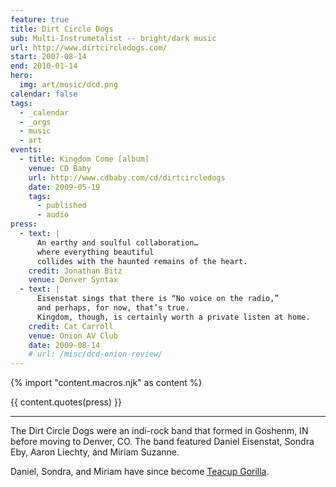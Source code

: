 ```yaml
---
feature: true
title: Dirt Circle Dogs
sub: Multi-Instrumetalist -- bright/dark music
url: http://www.dirtcircledogs.com/
start: 2007-08-14
end: 2010-01-14
hero:
  img: art/music/dcd.png
calendar: false
tags:
  - _calendar
  - _orgs
  - music
  - art
events:
  - title: Kingdom Come [album]
    venue: CD Baby
    url: http://www.cdbaby.com/cd/dirtcircledogs
    date: 2009-05-19
    tags:
      - published
      - audio
press:
  - text: |
      An earthy and soulful collaboration…
      where everything beautiful
      collides with the haunted remains of the heart.
    credit: Jonathan Bitz
    venue: Denver Syntax
  - text: |
      Eisenstat sings that there is “No voice on the radio,”
      and perhaps, for now, that’s true.
      Kingdom, though, is certainly worth a private listen at home.
    credit: Cat Carroll
    venue: Onion AV Club
    date: 2009-08-14
    # url: /misc/dcd-onion-review/
---
```


{% import "content.macros.njk" as content %}

{{ content.quotes(press) }}

------

The Dirt Circle Dogs were an indi-rock band
that formed in Goshenm, IN
before moving to Denver, CO.
The band featured Daniel Eisenstat,
Sondra Eby,
Aaron Liechty,
and Miriam Suzanne.

Daniel, Sondra, and Miriam have since become
[Teacup Gorilla](teacup-gorilla/).

